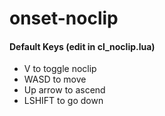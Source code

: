 # onset-noclip

#### Default Keys (edit in cl_noclip.lua)
* V to toggle noclip
* WASD to move
* Up arrow to ascend
* LSHIFT to go down
